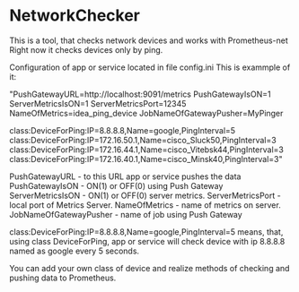 # NetworkChecker
This is a tool, that checks network devices and works with Prometheus-net
Right now it checks devices only by ping. 

Configuration of app or service located in file config.ini
This is exammple of it:

"PushGatewayURL=http://localhost:9091/metrics
PushGatewayIsON=1
ServerMetricsIsON=1
ServerMetricsPort=12345
NameOfMetrics=idea_ping_device
JobNameOfGatewayPusher=MyPinger


class:DeviceForPing:IP=8.8.8.8,Name=google,PingInterval=5
class:DeviceForPing:IP=172.16.50.1,Name=cisco_Sluck50,PingInterval=3
class:DeviceForPing:IP=172.16.44.1,Name=cisco_Vitebsk44,PingInterval=3
class:DeviceForPing:IP=172.16.40.1,Name=cisco_Minsk40,PingInterval=3"

PushGatewayURL - to this URL app or service pushes the data
PushGatewayIsON - ON(1) or OFF(0) using Push Gateway
ServerMetricsIsON - ON(1) or OFF(0) server metrics.
ServerMetricsPort - local port of Metrics Server.
NameOfMetrics - name of metrics on server.
JobNameOfGatewayPusher  - name of job using Push Gateway

class:DeviceForPing:IP=8.8.8.8,Name=google,PingInterval=5 means,
that, using class DeviceForPing, app or service will check device with ip 8.8.8.8
named as google every 5 seconds.

You can add your own class of device and realize methods of checking and pushing data to Prometheus. 
